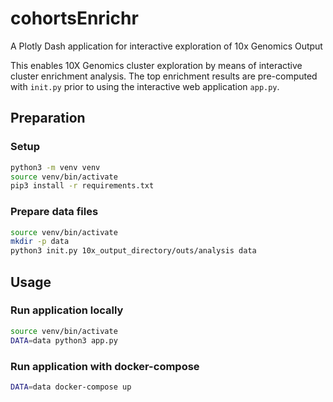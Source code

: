 # cohortsEnrichr

A Plotly Dash application for interactive exploration of 10x Genomics Output

This enables 10X Genomics cluster exploration by means of interactive cluster enrichment analysis. The top enrichment results are pre-computed with `init.py` prior to using the interactive web application `app.py`.

## Preparation
### Setup
```bash
python3 -m venv venv
source venv/bin/activate
pip3 install -r requirements.txt
```

### Prepare data files
```bash
source venv/bin/activate
mkdir -p data
python3 init.py 10x_output_directory/outs/analysis data
```

## Usage
### Run application locally
```bash
source venv/bin/activate
DATA=data python3 app.py
```

### Run application with docker-compose
```bash
DATA=data docker-compose up
```

